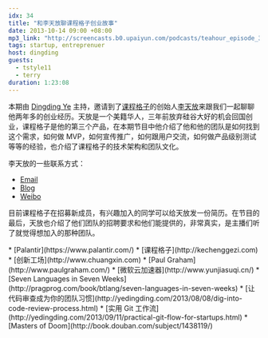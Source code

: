 ```yaml
---
idx: 34
title: "和李天放聊课程格子创业故事"
date: 2013-10-14 09:00 +08:00
mp3_link: "http://screencasts.b0.upaiyun.com/podcasts/teahour_episode_34.m4a"
tags: startup, entreprenuer
host: dingding
guests:
  - tstyle11
  - terry
duration: 1:23:08
---
```


本期由 [Dingding Ye](http://yedingding.com) 主持，邀请到了[课程格子](http://kechenggezi.com)的创始人[李天放](http://litianfang.com)来跟我们一起聊聊他两年多的创业经历。天放是一个美籍华人，三年前放弃硅谷大好的机会回国创业，课程格子是他的第三个产品，在本期节目中他介绍了他和他的团队是如何找到这个需求，如何做 MVP，如何宣传推广，如何跟用户交流，如何做产品级别测试等等的经验，也介绍了课程格子的技术架构和团队文化。

李天放的一些联系方式：

* [Email](mailto:joinus@creatingev.com)
* [Blog](http://litianfang.com)
* [Weibo](http://weibo.com/tstyle11)

目前课程格子在招募新成员，有兴趣加入的同学可以给天放发一份简历。在节目的最后，天放也介绍了他们团队的招聘要求和他们能提供的，非常真实，是主播们听了就觉得想加入的那种团队。

<section class="notes" markdown="1">
* [Palantir](https://www.palantir.com/)
* [课程格子](http://kechenggezi.com)
* [创新工场](http://www.chuangxin.com)
* [Paul Graham](http://www.paulgraham.com/)
* [微软云加速器](http://www.yunjiasuqi.cn/‎)
* [Seven Languages in Seven Weeks](http://pragprog.com/book/btlang/seven-languages-in-seven-weeks)
* [让代码审查成为你的团队习惯](http://yedingding.com/2013/08/08/dig-into-code-review-process.html)
* [实用 Git 工作流](http://yedingding.com/2013/09/11/practical-git-flow-for-startups.html)
* [Masters of Doom](http://book.douban.com/subject/1438119/)
</section>
